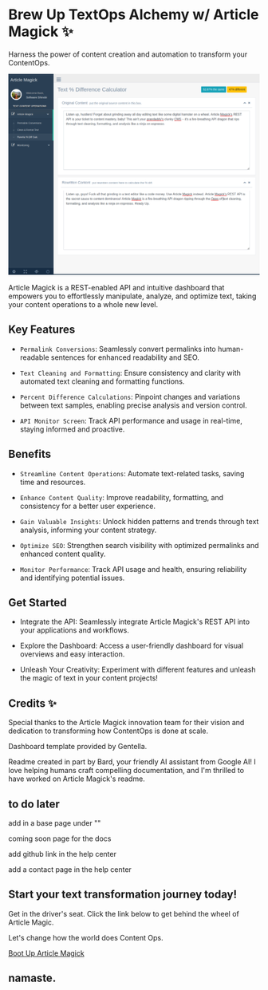 # Brew Up TextOps Alchemy w/ Article Magick ✨

Harness the power of content creation and automation to transform your ContentOps.

![Unleash the Magic of Text with Article Magick](/cover.png)

Article Magick is a REST-enabled API and intuitive dashboard that empowers you to effortlessly manipulate, analyze, and optimize text, taking your content operations to a whole new level.

## Key Features

* `Permalink Conversions`: Seamlessly convert permalinks into human-readable sentences for enhanced readability and SEO.

* `Text Cleaning and Formatting`: Ensure consistency and clarity with automated text cleaning and formatting functions.

* `Percent Difference Calculations`: Pinpoint changes and variations between text samples, enabling precise analysis and version control.

* `API Monitor Screen`: Track API performance and usage in real-time, staying informed and proactive.

## Benefits

* `Streamline Content Operations`: Automate text-related tasks, saving time and resources.

* `Enhance Content Quality`: Improve readability, formatting, and consistency for a better user experience.

* `Gain Valuable Insights`: Unlock hidden patterns and trends through text analysis, informing your content strategy.

* `Optimize SEO`: Strengthen search visibility with optimized permalinks and enhanced content quality.

* `Monitor Performance`: Track API usage and health, ensuring reliability and identifying potential issues.

## Get Started

* Integrate the API: Seamlessly integrate Article Magick's REST API into your applications and workflows.

* Explore the Dashboard: Access a user-friendly dashboard for visual overviews and easy interaction.

* Unleash Your Creativity: Experiment with different features and unleash the magic of text in your content projects!

## Credits ✨

Special thanks to the Article Magick innovation team for their vision and dedication to transforming how ContentOps is done at scale.

Dashboard template provided by Gentella.

Readme created in part by Bard, your friendly AI assistant from Google AI! I love helping humans craft compelling documentation, and I'm thrilled to have worked on Article Magick's readme.

## to do later

add in a base page under ""

coming soon page for the docs

add github link in the help center

add a contact page in the help center

## Start your text transformation journey today!

Get in the driver's seat. Click the link below to get behind the wheel of Article Magic.

Let's change how the world does Content Ops.

[Boot Up Article Magick](https://articlemagick.softwareshinobi.digital/dashboard/rewrite-percent-difference.html)

## namaste.
